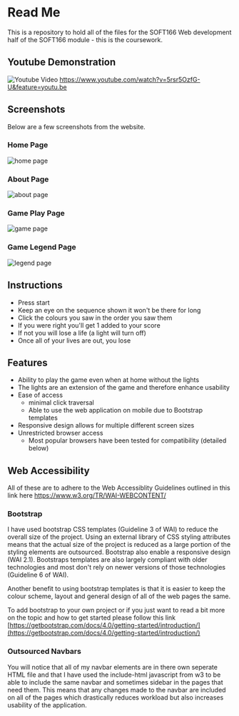 # Read Me

This is a repository to hold all of the files for the SOFT166 Web development half of the SOFT166 module - this is the coursework.

## Youtube Demonstration
![Youtube Video](https://img.youtube.com/vi/5rsr5OzfG-U/0.jpg) https://www.youtube.com/watch?v=5rsr5OzfG-U&feature=youtu.be
## Screenshots
Below are a few screenshots from the website.
### Home Page
![home page](https://i.imgur.com/DOk2BAA.png)
### About Page
![about page](https://i.imgur.com/wZP8b4s.png)
### Game Play Page
![game page](https://i.imgur.com/5lsVZU2.png)
### Game Legend Page
![legend page](https://i.imgur.com/ETPyDj1.png)

## Instructions
 -   Press start
 -   Keep an eye on the sequence shown it won't be there for long
 -   Click the colours you saw in the order you saw them
 -   If you were right you'll get 1 added to your score
 -   If not you will lose a life (a light will turn off)
 -   Once all of your lives are out, you lose
## Features
 - Ability to play the game even when at home without the lights
 - The lights are an extension of the game and therefore enhance usability
 - Ease of access
	 - minimal click traversal
	 - Able to use the web application on mobile due to Bootstrap templates
 - Responsive design allows for multiple different screen sizes
 - Unrestricted browser access
	 - Most popular browsers have been tested for compatibility (detailed below) 
## Web Accessibility
All of these are to adhere to the Web Accessiblity Guidelines outlined in this link here
https://www.w3.org/TR/WAI-WEBCONTENT/
### Bootstrap
I have used bootstrap CSS templates (Guideline 3 of WAI) to reduce the overall size of the project. Using an external library of CSS styling attributes means that the actual size of the project is reduced as a large portion of the styling elements are outsourced. Bootstrap also enable a responsive design (WAI 2.1). Bootstraps templates are also largely compliant with older technologies and most don't rely on newer versions of those technologies (Guideline 6 of WAI).

Another benefit to using bootstrap templates is that it is easier to keep the colour scheme, layout and general design of all of the web pages the same.

To add bootstrap to your own project or if you  just want to read a bit more on the topic and how to get started please follow this link
[https://getbootstrap.com/docs/4.0/getting-started/introduction/](https://getbootstrap.com/docs/4.0/getting-started/introduction/)
### Outsourced Navbars
You will notice that all of my navbar elements are in there own seperate HTML file and that I have used the include-html javascript from w3 to be able to include the same navbar and sometimes sidebar in the pages that need them. This means that any changes made to the navbar are included on all of the pages which drastically reduces workload but also increases usability of the application.
